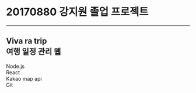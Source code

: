# 20170880 강지원 졸업 프로젝트
------------
Viva ra trip  
여행 일정 관리 웹
------------
Node.js  
React  
Kakao map api  
Git  
